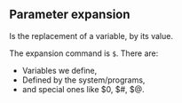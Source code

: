 ## Parameter expansion
Is the replacement of a variable, by its value.

The expansion command is `$`. There are:
* Variables we define, 
* Defined by the system/programs, 
* and special ones like $0, $#, $@.
